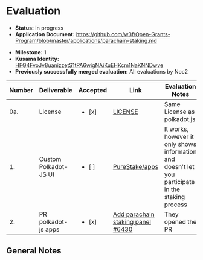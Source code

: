 # Evaluation

- **Status:** In progress
- **Application Document:** https://github.com/w3f/Open-Grants-Program/blob/master/applications/parachain-staking.md
* **Milestone:** 1
* **Kusama Identity:** [HFG4FvoJv8uanizzetS1tPA6wigNAiKuEHKcm1NaKNNDwve](https://polkascan.io/pre/kusama/account/HFG4FvoJv8uanizzetS1tPA6wigNAiKuEHKcm1NaKNNDwve)
* **Previously successfully merged evaluation:** All evaluations by Noc2

| Number | Deliverable | Accepted | Link | Evaluation Notes |
| ------ | ----------- | -------- | ---- |----------------- |
| 0a. | License | <ul><li>[x] </li></ul> | [LICENSE](https://github.com/PureStake/apps/blob/master/LICENSE) | Same License as polkadot.js |
| 1. | Custom Polkadot-JS UI | <ul><li>[ ] </li></ul> | [PureStake/apps](https://github.com/PureStake/apps) | It works, however it only shows information and doesn't let you participate in the staking process |
| 2. | PR polkadot-js apps | <ul><li>[x] </li></ul> | [Add parachain staking panel #6430](https://github.com/polkadot-js/apps/pull/6430) | They opened the PR  |

## General Notes


